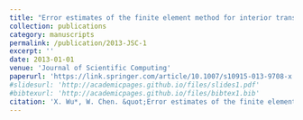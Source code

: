 ```yaml
---
title: "Error estimates of the finite element method for interior transmission problems"
collection: publications
category: manuscripts
permalink: /publication/2013-JSC-1
excerpt: ''
date: 2013-01-01
venue: 'Journal of Scientific Computing'
paperurl: 'https://link.springer.com/article/10.1007/s10915-013-9708-x'
#slidesurl: 'http://academicpages.github.io/files/slides1.pdf'
#bibtexurl: 'http://academicpages.github.io/files/bibtex1.bib'
citation: 'X. Wu*, W. Chen. &quot;Error estimates of the finite element method for interior transmission problems.&quot; <i>Journal of Scientific Computing</i>. 57(2), 331-348, 2013.'
---
```

